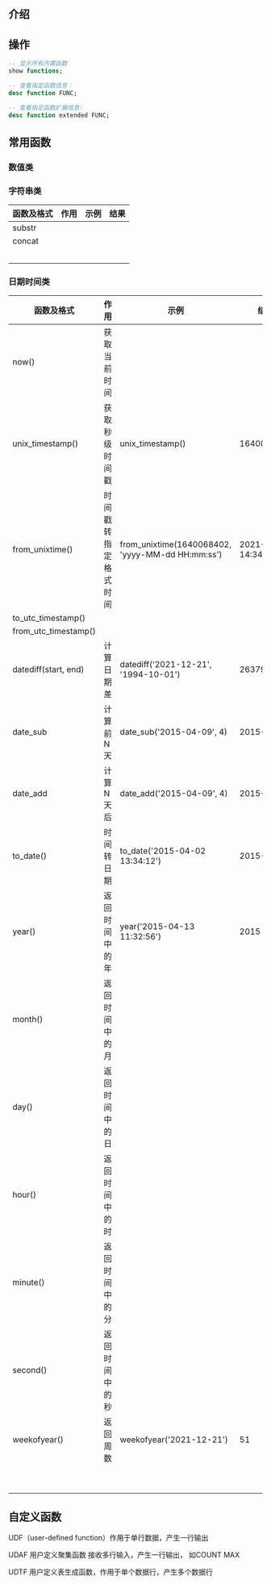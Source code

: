 ## 介绍



## 操作

```sql
-- 显示所有内置函数
show functions;

-- 查看指定函数信息：
desc function FUNC;

-- 查看指定函数扩展信息:
desc function extended FUNC;
```



## 常用函数



### 数值类





### 字符串类

| 函数及格式 | 作用 | 示例 | 结果 |
| ---------- | ---- | ---- | ---- |
| substr     |      |      |      |
| concat     |      |      |      |
|            |      |      |      |
|            |      |      |      |
|            |      |      |      |
|            |      |      |      |
|            |      |      |      |




### 日期时间类

| 函数及格式           | 作用                 | 示例                                             | 结果                |
| -------------------- | -------------------- | ------------------------------------------------ | ------------------- |
| now()                | 获取当前时间         |                                                  |                     |
| unix_timestamp()     | 获取秒级时间戳       | unix_timestamp()                                 | 1640068402          |
| from_unixtime()      | 时间戳转指定格式时间 | from_unixtime(1640068402, 'yyyy-MM-dd HH:mm:ss') | 2021-12-21 14:34:04 |
| to_utc_timestamp()   |                      |                                                  |                     |
| from_utc_timestamp() |                      |                                                  |                     |
| datediff(start, end) | 计算日期差           | datediff('2021-12-21', '1994-10-01')             | 26379               |
| date_sub             | 计算前N天            | date_sub('2015-04-09', 4)                        | 2015-04-05          |
| date_add             | 计算N天后            | date_add('2015-04-09', 4)                        | 2015-04-13          |
| to_date()            | 时间转日期           | to_date('2015-04-02 13:34:12')                   | 2015-04-02          |
| year()               | 返回时间中的年       | year('2015-04-13 11:32:56')                      | 2015                |
| month()              | 返回时间中的月       |                                                  |                     |
| day()                | 返回时间中的日       |                                                  |                     |
| hour()               | 返回时间中的时       |                                                  |                     |
| minute()             | 返回时间中的分       |                                                  |                     |
| second()             | 返回时间中的秒       |                                                  |                     |
| weekofyear()         | 返回周数             | weekofyear('2021-12-21')                         | 51                  |
|                      |                      |                                                  |                     |
|                      |                      |                                                  |                     |
|                      |                      |                                                  |                     |
|                      |                      |                                                  |                     |
|                      |                      |                                                  |                     |
|                      |                      |                                                  |                     |
|                      |                      |                                                  |                     |
|                      |                      |                                                  |                     |
|                      |                      |                                                  |                     |



## 自定义函数

UDF（user-defined function）作用于单行数据，产生一行输出

UDAF 用户定义聚集函数 接收多行输入，产生一行输出， 如COUNT MAX

UDTF 用户定义表生成函数，作用于单个数据行，产生多个数据行
